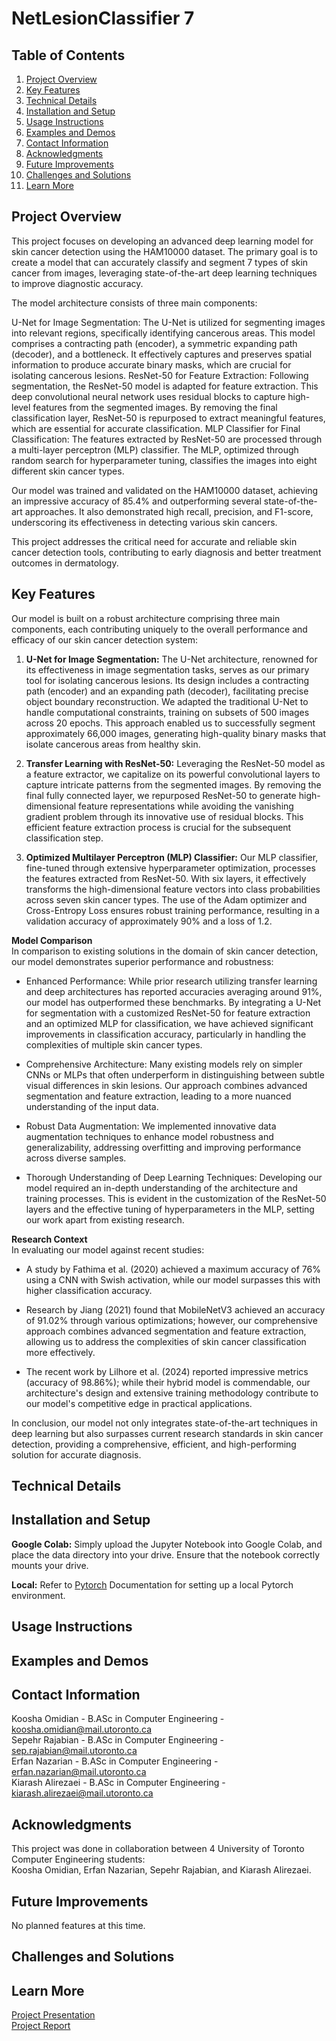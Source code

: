 # NetLesionClassifier 7

## Table of Contents

1. [Project Overview](#project-overview)<br/>
2. [Key Features](#project-overview)<br/>
3. [Technical Details](#project-overview)<br/>
4. [Installation and Setup](#installation-and-setup)<br/>
5. [Usage Instructions](#usage-instructions)<br/>
6. [Examples and Demos](#examples-and-demos)<br/>
7. [Contact Information](#contact-information)<br/>
8. [Acknowledgments](#acknowledgments)<br/>
9. [Future Improvements](#future-improvements)<br/>
10. [Challenges and Solutions](#challenges-and-solutions)<br/>
11. [Learn More](#learn-more)<br/>

## Project Overview

This project focuses on developing an advanced deep learning model for skin cancer detection using the HAM10000 dataset. The primary goal is to create a model that can accurately classify and segment 7 types of skin cancer from images, leveraging state-of-the-art deep learning techniques to improve diagnostic accuracy.

The model architecture consists of three main components:

U-Net for Image Segmentation: The U-Net is utilized for segmenting images into relevant regions, specifically identifying cancerous areas. This model comprises a contracting path (encoder), a symmetric expanding path (decoder), and a bottleneck. It effectively captures and preserves spatial information to produce accurate binary masks, which are crucial for isolating cancerous lesions.
ResNet-50 for Feature Extraction: Following segmentation, the ResNet-50 model is adapted for feature extraction. This deep convolutional neural network uses residual blocks to capture high-level features from the segmented images. By removing the final classification layer, ResNet-50 is repurposed to extract meaningful features, which are essential for accurate classification.
MLP Classifier for Final Classification: The features extracted by ResNet-50 are processed through a multi-layer perceptron (MLP) classifier. The MLP, optimized through random search for hyperparameter tuning, classifies the images into eight different skin cancer types.

Our model was trained and validated on the HAM10000 dataset, achieving an impressive accuracy of 85.4% and outperforming several state-of-the-art approaches. It also demonstrated high recall, precision, and F1-score, underscoring its effectiveness in detecting various skin cancers.

This project addresses the critical need for accurate and reliable skin cancer detection tools, contributing to early diagnosis and better treatment outcomes in dermatology.

## Key Features

Our model is built on a robust architecture comprising three main components, each contributing uniquely to the overall performance and efficacy of our skin cancer detection system:

1. **U-Net for Image Segmentation:**
The U-Net architecture, renowned for its effectiveness in image segmentation tasks, serves as our primary tool for isolating cancerous lesions. Its design includes a contracting path (encoder) and an expanding path (decoder), facilitating precise object boundary reconstruction. We adapted the traditional U-Net to handle computational constraints, training on subsets of 500 images across 20 epochs. This approach enabled us to successfully segment approximately 66,000 images, generating high-quality binary masks that isolate cancerous areas from healthy skin.

2. **Transfer Learning with ResNet-50:**
Leveraging the ResNet-50 model as a feature extractor, we capitalize on its powerful convolutional layers to capture intricate patterns from the segmented images. By removing the final fully connected layer, we repurposed ResNet-50 to generate high-dimensional feature representations while avoiding the vanishing gradient problem through its innovative use of residual blocks. This efficient feature extraction process is crucial for the subsequent classification step.

3. **Optimized Multilayer Perceptron (MLP) Classifier:**
Our MLP classifier, fine-tuned through extensive hyperparameter optimization, processes the features extracted from ResNet-50. With six layers, it effectively transforms the high-dimensional feature vectors into class probabilities across seven skin cancer types. The use of the Adam optimizer and Cross-Entropy Loss ensures robust training performance, resulting in a validation accuracy of approximately 90% and a loss of 1.2.


**Model Comparison**<br/>
In comparison to existing solutions in the domain of skin cancer detection, our model demonstrates superior performance and robustness:

- Enhanced Performance: While prior research utilizing transfer learning and deep architectures has reported accuracies averaging around 91%, our model has outperformed these benchmarks. By integrating a U-Net for segmentation with a customized ResNet-50 for feature extraction and an optimized MLP for classification, we have achieved significant improvements in classification accuracy, particularly in handling the complexities of multiple skin cancer types.

- Comprehensive Architecture: Many existing models rely on simpler CNNs or MLPs that often underperform in distinguishing between subtle visual differences in skin lesions. Our approach combines advanced segmentation and feature extraction, leading to a more nuanced understanding of the input data.

- Robust Data Augmentation: We implemented innovative data augmentation techniques to enhance model robustness and generalizability, addressing overfitting and improving performance across diverse samples.

- Thorough Understanding of Deep Learning Techniques: Developing our model required an in-depth understanding of the architecture and training processes. This is evident in the customization of the ResNet-50 layers and the effective tuning of hyperparameters in the MLP, setting our work apart from existing research.

**Research Context**<br/>
In evaluating our model against recent studies:

- A study by Fathima et al. (2020) achieved a maximum accuracy of 76% using a CNN with Swish activation, while our model surpasses this with higher classification accuracy.

- Research by Jiang (2021) found that MobileNetV3 achieved an accuracy of 91.02% through various optimizations; however, our comprehensive approach combines advanced segmentation and feature extraction, allowing us to address the complexities of skin cancer classification more effectively.

- The recent work by Lilhore et al. (2024) reported impressive metrics (accuracy of 98.86%); while their hybrid model is commendable, our architecture's design and extensive training methodology contribute to our model's competitive edge in practical applications.

In conclusion, our model not only integrates state-of-the-art techniques in deep learning but also surpasses current research standards in skin cancer detection, providing a comprehensive, efficient, and high-performing solution for accurate diagnosis.


## Technical Details

## Installation and Setup
**Google Colab:** Simply upload the Jupyter Notebook into Google Colab, and place the data directory into your drive. Ensure that the notebook correctly mounts your drive. 

**Local:** Refer to [Pytorch](https://pytorch.org/get-started/locally/) Documentation for setting up a local Pytorch environment.
## Usage Instructions

## Examples and Demos

## Contact Information
Koosha Omidian - B.ASc in Computer Engineering - koosha.omidian@mail.utoronto.ca<br/>
Sepehr Rajabian -  B.ASc in Computer Engineering - sep.rajabian@mail.utoronto.ca<br/>
Erfan Nazarian -  B.ASc in Computer Engineering - erfan.nazarian@mail.utoronto.ca <br/>
Kiarash Alirezaei -  B.ASc in Computer Engineering - kiarash.alirezaei@mail.utoronto.ca<br/>
## Acknowledgments
This project was done in collaboration between 4 University of Toronto Computer Engineering students: <br/>
Koosha Omidian, Erfan Nazarian, Sepehr Rajabian, and Kiarash Alirezaei. 

## Future Improvements
No planned features at this time. 
## Challenges and Solutions

## Learn More
[Project Presentation](https://youtu.be/LtXUWCuW1PA)<br/>
[Project Report](media/Final_Report_Team42.pdf)
